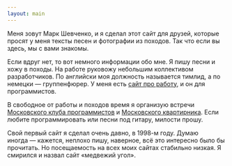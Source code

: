 ```yaml
---
layout: main
---
```


Меня зовут Марк Шевченко, и я сделал этот сайт для друзей, которые просят у меня тексты песен и фотографии из походов.
Так что если вы здесь, мы с вами знакомы.

Если вдруг нет, то вот немного информации обо мне. Я пишу песни и хожу в походы. На работе руковожу небольшим
коллективом разработчиков. По английски моя должность называется тимлид, а по немецки&nbsp;&mdash; группенфюрер. У
меня есть <a href="http://markshevchenko.pro">сайт про работу</a>, и он для программистов.

В свободное от работы и походов время я организую встречи <a href="http://prog.msk.ru">Московского клуба программистов</a>
и <a href="https://www.meetup.com/ru-RU/bardmsk/">Московского квартирника</a>. Если любите программировать или песни под гитару,
милости прошу.

Свой первый сайт я сделал очень давно, в 1998-м году. Думаю иногда&nbsp;&mdash; кажется, неплохо пишу, наверное, всё это интересно
было бы прочитать. Но посещаемость на всех моих сайтах стабильно низкая. Я смирился и назвал сайт &laquo;медвежий угол&raquo;.
